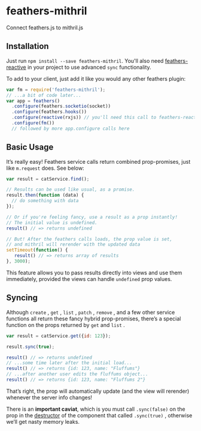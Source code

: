 # feathers-mithril
Connect feathers.js to mithril.js


## Installation

Just run `npm install --save feathers-mithril`. You'll also need [feathers-reactive](https://github.com/feathersjs/feathers-reactive) in your project to use advanced `sync` functionality.

To add to your client, just add it like you would any other feathers plugin:

```javascript
var fm = require('feathers-mithril');
// ...a bit of code later...
var app = feathers()
  .configure(feathers.socketio(socket))
  .configure(feathers.hooks())
  .configure(reactive(rxjs)) // you'll need this call to feathers-reactive for sync to work
  .configure(fm())
  // followed by more app.configure calls here
```

## Basic Usage

It’s really easy! Feathers service calls return combined prop-promises, just like `m.request` does. See below:

```javascript
var result = catService.find();

// Results can be used like usual, as a promise.
result.then(function (data) {
  // do something with data
});

// Or if you're feeling fancy, use a result as a prop instantly!
// The initial value is undefined.
result() // => returns undefined

// But! After the feathers calls loads, the prop value is set,
// and mithril will rerender with the updated data
setTimeout(function() {
   result() // => returns array of results
}, 3000);
```

This feature allows you to pass results directly into views and use them immediately, provided the views can handle `undefined`  prop values.

## Syncing

Although `create` , `get` , `list` , `patch` , `remove` , and a few other service functions all return these fancy hybrid prop-promises, there’s a special function on the props returned by `get` and `list` .

```javascript
var result = catService.get({id: 123});

result.sync(true);

result() // => returns undefined
// ...some time later after the initial load...
result() // => returns {id: 123, name: "Fluffums"}
// ...after another user edits the fluffums object...
result() // => returns {id: 123, name: "Fluffums 2"}
```

That’s right, the prop will automatically update (and the view will rerender) whenever the server info changes!

There is an **important caviat**, which is you must call `.sync(false)` on the prop in the [destructor](http://mithril.js.org/mithril.html#destructors) of the component that called `.sync(true)` , otherwise we’ll get nasty memory leaks.
